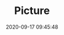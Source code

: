 ---
weight: 1
images:
- /images/edited/32.jpeg
title: Picture
date: 2020-09-17 09:45:48
tags: [luminarneo,work,insta360oner,boat]
---